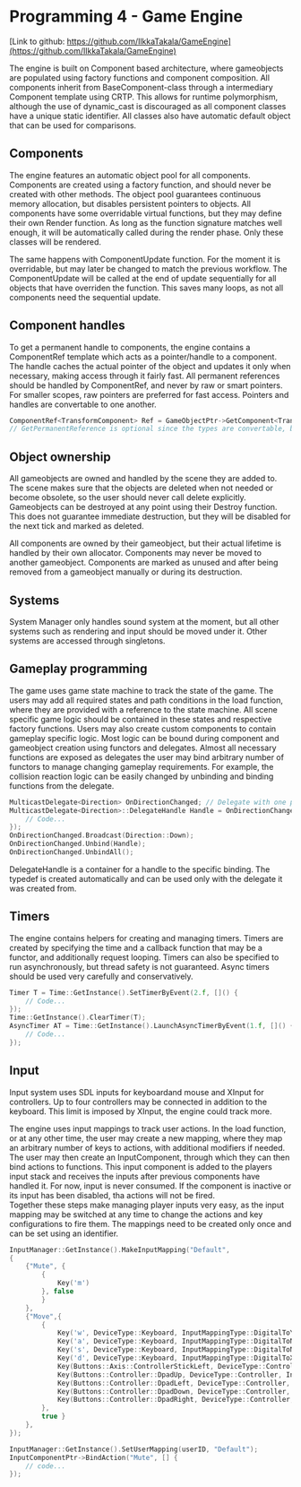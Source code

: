 # Programming 4 - Game Engine
[Link to github: https://github.com/IlkkaTakala/GameEngine](https://github.com/IlkkaTakala/GameEngine)

The engine is built on Component based architecture, where gameobjects are populated using factory functions and component composition. All components inherit from BaseComponent-class through a intermediary Component template using CRTP. This allows for runtime polymorphism, although the use of dynamic_cast is discouraged as all component classes have a unique static identifier. All classes also have automatic default object that can be used for comparisons.  
  
## Components
The engine features an automatic object pool for all components. Components are created using a factory function, and should never be created with other methods. The object pool guarantees continuous memory allocation, but disables persistent pointers to objects. All components have some overridable virtual functions, but they may define their own Render function. As long as the function signature matches well enough, it will be automatically called during the render phase. Only these classes will be rendered.  
  
The same happens with ComponentUpdate function. For the moment it is overridable, but may later be changed to match the previous workflow. The ComponentUpdate will be called at the end of update sequentially for all objects that have overriden the function. This saves many loops, as not all components need the sequential update. 
  
## Component handles
To get a permanent handle to components, the engine contains a ComponentRef template which acts as a pointer/handle to a component. The handle caches the actual pointer of the object and updates it only when necessary, making access through it fairly fast. All permanent references should be handled by ComponentRef, and never by raw or smart pointers. For smaller scopes, raw pointers are preferred for fast access. Pointers and handles are convertable to one another.  
```cpp
ComponentRef<TransformComponent> Ref = GameObjectPtr->GetComponent<TransformComponent>()->GetPermanentReference();
// GetPermanentReference is optional since the types are convertable, but guarantees the correct type
```
  
## Object ownership
All gameobjects are owned and handled by the scene they are added to. The scene makes sure that the objects are deleted when not needed or become obsolete, so the user should never call delete explicitly. Gameobjects can be destroyed at any point using their Destroy function. This does not guarantee immediate destruction, but they will be disabled for the next tick and marked as deleted.
  
All components are owned by their gameobject, but their actual lifetime is handled by their own allocator. Components may never be moved to another gameobject. Components are marked as unused and after being removed from a gameobject manually or during its destruction.  
  
## Systems
System Manager only handles sound system at the moment, but all other systems such as rendering and input should be moved under it. Other systems are accessed through singletons.
  
## Gameplay programming
The game uses game state machine to track the state of the game. The users may add all required states and path conditions in the load function, where they are provided with a reference to the state machine. All scene specific game logic should be contained in these states and respective factory functions. Users may also create custom components to contain gameplay specific logic. Most logic can be bound during component and gameobject creation using functors and delegates. Almost all necessary functions are exposed as delegates the user may bind arbitrary number of functors to manage changing gameplay requirements. For example, the collision reaction logic can be easily changed by unbinding and binding functions from the delegate.

```cpp
MulticastDelegate<Direction> OnDirectionChanged; // Delegate with one parameter
MulticastDelegate<Direction>::DelegateHandle Handle = OnDirectionChanged.Bind(GameObjectPtr, [](Direction dir) {
	// Code...
});
OnDirectionChanged.Broadcast(Direction::Down);
OnDirectionChanged.Unbind(Handle);
OnDirectionChanged.UnbindAll();
```  
DelegateHandle is a container for a handle to the specific binding. The typedef is created automatically and can be used only with the delegate it was created from.  
  
## Timers
The engine contains helpers for creating and managing timers. Timers are created by specifying the time and a callback function that may be a functor, and additionally request looping. Timers can also be specified to run asynchronously, but thread safety is not guaranteed. Async timers should be used very carefully and conservatively. 
```cpp
Timer T = Time::GetInstance().SetTimerByEvent(2.f, []() {
    // Code...
});
Time::GetInstance().ClearTimer(T);
AsyncTimer AT = Time::GetInstance().LaunchAsyncTimerByEvent(1.f, []() {
    // Code...
});
```
  
## Input
Input system uses SDL inputs for keyboardand mouse and XInput for controllers. Up to four controllers may be connected in addition to the keyboard. This limit is imposed by XInput, the engine could track more.  
  
The engine uses input mappings to track user actions. In the load function, or at any other time, the user may create a new mapping, where they map an arbitrary number of keys to actions, with additional modifiers if needed. The user may then create an InputComponent, through which they can then bind actions to functions. This input component is added to the players input stack and receives the inputs after previous components have handled it. For now, input is never consumed. If the component is inactive or its input has been disabled, tha actions will not be fired.  
Together these steps make managing player inputs very easy, as the input mapping may be switched at any time to change the actions and key configurations to fire them. The mappings need to be created only once and can be set using an identifier.
```cpp
InputManager::GetInstance().MakeInputMapping("Default",
{
    {"Mute", {
        {
            Key('m')
        }, false
        }
    },
    {"Move",{
        {
            Key('w', DeviceType::Keyboard, InputMappingType::DigitalToY),
            Key('a', DeviceType::Keyboard, InputMappingType::DigitalToNegX),
            Key('s', DeviceType::Keyboard, InputMappingType::DigitalToNegY),
            Key('d', DeviceType::Keyboard, InputMappingType::DigitalToX),
            Key(Buttons::Axis::ControllerStickLeft, DeviceType::Controller, InputMappingType::Axis2D),
            Key(Buttons::Controller::DpadUp, DeviceType::Controller, InputMappingType::DigitalToY),
            Key(Buttons::Controller::DpadLeft, DeviceType::Controller, InputMappingType::DigitalToNegX),
            Key(Buttons::Controller::DpadDown, DeviceType::Controller, InputMappingType::DigitalToNegY),
            Key(Buttons::Controller::DpadRight, DeviceType::Controller, InputMappingType::DigitalToX),
        },
        true }
    },
});

InputManager::GetInstance().SetUserMapping(userID, "Default");
InputComponentPtr->BindAction("Mute", [] {
	// code...
});
```
